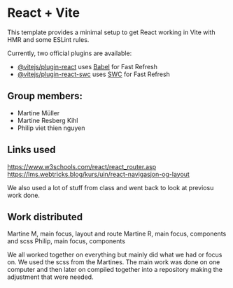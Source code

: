 # React + Vite

This template provides a minimal setup to get React working in Vite with HMR and some ESLint rules.

Currently, two official plugins are available:

- [@vitejs/plugin-react](https://github.com/vitejs/vite-plugin-react/blob/main/packages/plugin-react/README.md) uses [Babel](https://babeljs.io/) for Fast Refresh
- [@vitejs/plugin-react-swc](https://github.com/vitejs/vite-plugin-react-swc) uses [SWC](https://swc.rs/) for Fast Refresh

## Group members:
 - Martine Müller
 - Martine Resberg Kihl
 - Philip viet thien nguyen

## Links used 

https://www.w3schools.com/react/react_router.asp
https://lms.webtricks.blog/kurs/uin/react-navigasjon-og-layout

We also used a lot of stuff from class and went back to look at previosu work done. 

## Work distributed

Martine M, main focus, layout and route
Martine R, main focus, components and scss
Philip, main focus, components

We all worked together on everything but mainly did what we had or focus on. We used the scss from the Martines. The main work was done on one computer and then later on compiled together into a repository making the adjustment that were needed. 

